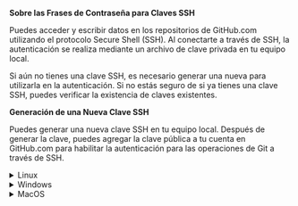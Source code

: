 **Sobre las Frases de Contraseña para Claves SSH**

Puedes acceder y escribir datos en los repositorios de GitHub.com utilizando el protocolo Secure Shell (SSH). Al conectarte a través de SSH, la autenticación se realiza mediante un archivo de clave privada en tu equipo local. 
  
Si aún no tienes una clave SSH, es necesario generar una nueva para utilizarla en la autenticación. Si no estás seguro de si ya tienes una clave SSH, puedes verificar la existencia de claves existentes. 
  

**Generación de una Nueva Clave SSH**

Puedes generar una nueva clave SSH en tu equipo local. Después de generar la clave, puedes agregar la clave pública a tu cuenta en GitHub.com para habilitar la autenticación para las operaciones de Git a través de SSH.

<details>
  <summary>Linux</summary>
Documentación para generar y agregar una clave SSH, adaptada para el uso en la Terminal:

---

**Generar y Agregar una Clave SSH a tu Cuenta de GitHub**

**Paso 1: Generar una Clave SSH**

1. Abre Terminal. (ctrl+alt+t)

2. Pega el siguiente texto, reemplazando "tu_correo_electronico@example.com" con tu dirección de correo electrónico de GitHub:

```bash
ssh-keygen -t ed25519 -C "tu_correo_electronico@example.com"
```

Nota: Si estás utilizando un sistema heredado que no admite el algoritmo Ed25519, usa el siguiente comando:

```bash
ssh-keygen -t rsa -b 4096 -C "tu_correo_electronico@example.com"
```

3. Cuando se te solicite, presiona Enter para aceptar la ubicación de archivo predeterminada.

4. Luego, ingresa una frase de contraseña segura cuando se te solicite.

**Paso 2: Agregar tu Clave SSH al ssh-agent**

1. Antes de agregar una nueva clave SSH al ssh-agent, verifica si ya tienes claves SSH existentes y has generado una nueva clave SSH.

2. Inicia el agente SSH en segundo plano ejecutando el siguiente comando en la Terminal:

```bash
eval "$(ssh-agent -s)"
```

Dependiendo de tu entorno, es posible que necesites usar un comando diferente. Por ejemplo, podrías necesitar usar sudo -s -H antes de iniciar ssh-agent si estás usando macOS Sierra 10.12.2 o una versión posterior.

3. Agrega tu clave privada SSH al ssh-agent ejecutando el siguiente comando en la Terminal:

```bash
ssh-add ~/.ssh/id_ed25519
```

Nota: Si has creado tu clave con otro nombre, reemplaza "id_ed25519" en el comando con el nombre de tu archivo de clave privada.

**Paso 3: Agregar la Clave Pública SSH a tu Cuenta de GitHub**

1. Copia la clave pública SSH ejecutando el siguiente comando en la Terminal:

```bash
pbcopy < ~/.ssh/id_ed25519.pub
```

2. Ve a tu cuenta de GitHub y haz clic en tu foto de perfil.

3. Selecciona "Settings" (Configuración) en el menú desplegable.

4. En el panel lateral izquierdo, haz clic en "SSH and GPG keys" (Claves SSH y GPG).

5. Haz clic en "New SSH key" (Nueva clave SSH).

6. En el campo "Title" (Título), pega un nombre descriptivo para tu clave SSH.

7. En el campo "Key" (Clave), pega la clave pública SSH que copiaste anteriormente.

8. Haz clic en "Add SSH key" (Agregar clave SSH).
  

</details>

<details>
  <summary>Windows</summary>
  
**Para generar una nueva clave SSH:**

1. Abre Git Bash.

2. Copia y pega el siguiente texto, asegurándote de reemplazar "tu_correo_electronico@example.com" con tu dirección de correo electrónico de GitHub:

```bash
ssh-keygen -t ed25519 -C "tu_correo_electronico@example.com"
```

Si estás utilizando un sistema heredado que no admite el algoritmo Ed25519, utiliza el siguiente comando:

```bash
ssh-keygen -t rsa -b 4096 -C "tu_correo_electronico@example.com"
```

Esto generará una nueva clave SSH utilizando la dirección de correo electrónico proporcionada como etiqueta.

Cuando se te solicite, presiona Enter para aceptar la ubicación de archivo predeterminada. Si ya has creado claves SSH anteriormente, es posible que ssh-keygen te pida que especifiques un nombre de archivo para la nueva clave. En este caso, se recomienda utilizar un nombre de archivo personalizado en lugar de aceptar la ubicación de archivo predeterminada. Para hacerlo, ingresa la ubicación de archivo predeterminada y reemplaza "id_ALGORITHM" con el nombre personalizado de la clave.

Cuando se te solicite, ingresa una frase de contraseña segura. Para obtener más información, consulta "Trabajar con contraseñas de clave SSH".

**Agregar tu Clave SSH al ssh-agent**

Antes de agregar una nueva clave SSH al ssh-agent para que administre tus claves, asegúrate de haber verificado la existencia de claves SSH existentes y de haber generado una nueva clave SSH.

Si has instalado GitHub Desktop, puedes utilizarlo para clonar repositorios y evitar la necesidad de utilizar claves SSH.

Para agregar tu clave privada SSH al agente ssh:

1. En una nueva ventana de PowerShell **con privilegios de administrador**, asegúrate de que el agente ssh esté en funcionamiento. Puedes utilizar las instrucciones de "Auto-lanzamiento ssh-agent" en "Trabajar con contraseñas de clave SSH", o iniciar el agente manualmente con los siguientes comandos:

```powershell
# Inicia el ssh-agent en segundo plano
Get-Service -Name ssh-agent | Set-Service -StartupType Manual
Start-Service ssh-agent
```

2. En una ventana de terminal **sin privilegios de administrador**, agrega la clave privada SSH al agente ssh. Si has creado tu clave con un nombre diferente o estás agregando una clave existente que tiene un nombre diferente, reemplaza "id_ed25519" en el comando con el nombre de tu archivo de clave privada, así como la ruta, es decir el "/YOU" por tu usuario de windows.

```bash
ssh-add c:/Users/YOU/.ssh/id_ed25519
```

**Agregar una Clave SSH Nueva a tu Cuenta de GitHub**

Para agregar la clave pública SSH a tu cuenta de GitHub, consulta "[Agregar una clave SSH nueva a tu cuenta de GitHub](https://docs.github.com/es/authentication/connecting-to-github-with-ssh/adding-a-new-ssh-key-to-your-github-account)".

---

</details>

<details>
  <summary>MacOS</summary>
  
Aquí tienes la documentación técnica para generar una clave SSH y agregarla a GitHub, adaptada para su uso en la Terminal:

---

**Generar y Agregar una Clave SSH a tu Cuenta de GitHub**

**Paso 1: Generar una Clave SSH**

1. Abre Terminal.

2. Pega el siguiente texto, reemplazando "tu_correo_electronico@example.com" con tu dirección de correo electrónico de GitHub:

```bash
ssh-keygen -t ed25519 -C "tu_correo_electronico@example.com"
```

Nota: Si estás utilizando un sistema heredado que no admite el algoritmo Ed25519, usa el siguiente comando:

```bash
ssh-keygen -t rsa -b 4096 -C "tu_correo_electronico@example.com"
```

3. Cuando se te solicite, presiona Enter para aceptar la ubicación de archivo predeterminada.

4. Luego, ingresa una frase de contraseña segura cuando se te solicite.

**Paso 2: Agregar tu Clave SSH al ssh-agent**

1. Antes de agregar una nueva clave SSH al ssh-agent, verifica si ya tienes claves SSH existentes y has generado una nueva clave SSH.

2. Inicia el agente SSH en segundo plano ejecutando el siguiente comando en la Terminal:

```bash
eval "$(ssh-agent -s)"
```

Dependiendo de tu entorno, es posible que necesites usar un comando diferente. Por ejemplo, podrías necesitar usar sudo -s -H antes de iniciar ssh-agent si estás usando macOS Sierra 10.12.2 o una versión posterior.

3. Si estás utilizando macOS Sierra 10.12.2 o una versión posterior, necesitarás modificar tu archivo ~/.ssh/config para cargar las claves automáticamente en el agente ssh-agent y almacenar las contraseñas en tu cadena de claves.

Primero, verifica si el archivo ~/.ssh/config existe en la ubicación predeterminada ejecutando el siguiente comando en la Terminal:

```bash
open ~/.ssh/config
```

Si el archivo no existe, créalo ejecutando:

```bash
touch ~/.ssh/config
```

Abre el archivo ~/.ssh/config y modifícalo para que contenga las siguientes líneas:

```
Host github.com
  AddKeysToAgent yes
  UseKeychain yes
  IdentityFile ~/.ssh/id_ed25519
```

Nota: Si decides no agregar una frase de contraseña a la clave, omite la línea UseKeychain.

4. Agrega tu clave privada SSH al ssh-agent y almacena tu contraseña en tu keychain ejecutando el siguiente comando en la Terminal:

```bash
ssh-add --apple-use-keychain ~/.ssh/id_ed25519
```

Nota: Si has creado tu clave con otro nombre, reemplaza "id_ed25519" en el comando con el nombre de tu archivo de clave privada.

**Paso 3: Agregar la Clave Pública SSH a tu Cuenta de GitHub**

Para agregar la clave pública SSH a tu cuenta de GitHub, consulta "[Agregar una clave SSH nueva a tu cuenta de GitHub](https://docs.github.com/es/authentication/connecting-to-github-with-ssh/adding-a-new-ssh-key-to-your-github-account)". Donde encontrás información más detallada, aunque siempre puedes seguir este resumen 

1. Copia la clave pública SSH ejecutando el siguiente comando en la Terminal:

```bash
pbcopy < ~/.ssh/id_ed25519.pub
```

Nota: Si has utilizado un nombre diferente para tu clave SSH, reemplaza "id_ed25519.pub" en el comando con el nombre de tu archivo de clave pública.

2. Ve a tu cuenta de GitHub y haz clic en tu foto de perfil.

3. Selecciona "Settings" (Configuración) en el menú desplegable.

4. En el panel lateral izquierdo, haz clic en "SSH and GPG keys" (Claves SSH y GPG).

5. Haz clic en "New SSH key" (Nueva clave SSH).

6. En el campo "Title" (Título), pega un nombre descriptivo para tu clave SSH.

7. En el campo "Key" (Clave), pega la clave pública SSH que copiaste anteriormente.

8. Haz clic en "Add SSH key" (Agregar clave SSH).

</details>
